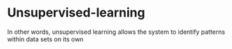 # Unsupervised-learning
 In other words, unsupervised learning allows the system to identify patterns within data sets on its own
